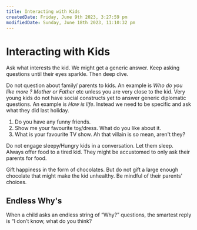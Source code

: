 ```yaml
---
title: Interacting with Kids
createdDate: Friday, June 9th 2023, 3:27:59 pm
modifiedDate: Sunday, June 18th 2023, 11:10:32 pm
---
```


# Interacting with Kids

Ask what interests the kid. We might get a generic answer.
Keep asking questions until their eyes sparkle. Then deep dive.

Do not question about family/ parents to kids.
An example is _Who do you like more ? Mother or Father_ etc unless you are very close to the kid.
Very young kids do not have social constructs yet to answer generic diplomatic questions. An example is _How is life_. Instead we need to be specific and ask what they did last holiday.

1. Do you have any funny friends.
2. Show me your favourite toy/dress. What do you like about it.
3. What is your favourite TV show. Ah that villain is so mean, aren't they?

Do not engage sleepy/Hungry kids in a conversation. Let them sleep.
Always offer food to a tired kid. They might be accustomed to only ask their parents for food.

Gift happiness in the form of chocolates. But do not gift a large enough chocolate that might make the kid unhealthy. Be mindful of their parents' choices.

## Endless Why's

When a child asks an endless string of “Why?” questions, the smartest reply is “I don’t know, what do you think?
